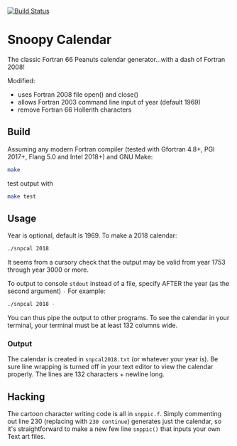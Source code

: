 [![Build Status](https://travis-ci.com/fortran-gaming/snoopy-calendar.svg?branch=master)](https://travis-ci.com/fortran-gaming/snoopy-calendar)

# Snoopy Calendar

The classic Fortran 66 Peanuts calendar generator...with a dash of Fortran 2008!

Modified:

* uses Fortran 2008 file open() and close()
* allows Fortran 2003 command line input of year (default 1969)
* remove Fortran 66 Hollerith characters

## Build
Assuming any modern Fortran compiler (tested with Gfortran 4.8+, PGI 2017+, Flang 5.0 and Intel 2018+) and GNU Make:

```bash
make
```

test output with
```bash
make test
```

## Usage

Year is optional, default is 1969. 
To make a 2018 calendar:

```bash
./snpcal 2018
```

It seems from a cursory check that the output may be valid from year 1753 through year 3000 or more.

To output to console `stdout` instead of a file, specify AFTER the year (as the second argument) `-`
For example:

```bash
./snpcal 2018 -
```

You can thus pipe the output to other programs. 
To see the calendar in your terminal, your terminal must be at least 132 columns wide.

### Output

The calendar is created in `snpcal2018.txt` (or whatever your year is).
Be sure line wrapping is turned off in your text editor to view the calendar properly.
The lines are 132 characters + newline long.

## Hacking
The cartoon character writing code is all in `snppic.f`.
Simply commenting out line 230 (replacing with `230 continue`) generates just the calendar, so it's straightforward to make a new few line `snppic()` that inputs your own Text art files.

